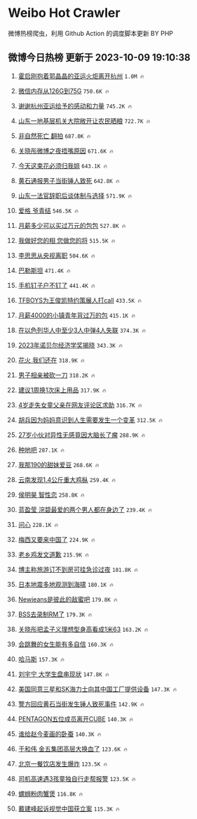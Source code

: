 # Weibo Hot Crawler 



微博热榜爬虫，利用 Github Action 的调度脚本更新 BY PHP 


## 微博今日热榜 更新于 2023-10-09 19:10:38 
1. [霍启刚抱着郭晶晶的亚运火炬离开杭州](https://s.weibo.com/weibo?q=%23%E9%9C%8D%E5%90%AF%E5%88%9A%E6%8A%B1%E7%9D%80%E9%83%AD%E6%99%B6%E6%99%B6%E7%9A%84%E4%BA%9A%E8%BF%90%E7%81%AB%E7%82%AC%E7%A6%BB%E5%BC%80%E6%9D%AD%E5%B7%9E%23&t=31&band_rank=1&Refer=top) `1.0M 🔥` 

1. [微信内存从126G到75G](https://s.weibo.com/weibo?q=%23%E5%BE%AE%E4%BF%A1%E5%86%85%E5%AD%98%E4%BB%8E126G%E5%88%B075G%23&t=31&band_rank=2&Refer=top) `750.6K 🔥` 

1. [谢谢杭州亚运给予的感动和力量](https://s.weibo.com/weibo?q=%23%E8%B0%A2%E8%B0%A2%E6%9D%AD%E5%B7%9E%E4%BA%9A%E8%BF%90%E7%BB%99%E4%BA%88%E7%9A%84%E6%84%9F%E5%8A%A8%E5%92%8C%E5%8A%9B%E9%87%8F%23&t=31&band_rank=3&Refer=top) `745.2K 🔥` 

1. [山东一地基层机关大院敞开让农民晒粮](https://s.weibo.com/weibo?q=%23%E5%B1%B1%E4%B8%9C%E4%B8%80%E5%9C%B0%E5%9F%BA%E5%B1%82%E6%9C%BA%E5%85%B3%E5%A4%A7%E9%99%A2%E6%95%9E%E5%BC%80%E8%AE%A9%E5%86%9C%E6%B0%91%E6%99%92%E7%B2%AE%23&t=31&band_rank=4&Refer=top) `722.7K 🔥` 

1. [非自然死亡 翻拍](https://s.weibo.com/weibo?q=%E9%9D%9E%E8%87%AA%E7%84%B6%E6%AD%BB%E4%BA%A1%20%E7%BF%BB%E6%8B%8D&t=31&band_rank=5&Refer=top) `687.0K 🔥` 

1. [关晓彤微博之夜捂嘴原因](https://s.weibo.com/weibo?q=%23%E5%85%B3%E6%99%93%E5%BD%A4%E5%BE%AE%E5%8D%9A%E4%B9%8B%E5%A4%9C%E6%8D%82%E5%98%B4%E5%8E%9F%E5%9B%A0%23&t=31&band_rank=6&Refer=top) `671.6K 🔥` 

1. [今天这束花必须归我姐](https://s.weibo.com/weibo?q=%23%E4%BB%8A%E5%A4%A9%E8%BF%99%E6%9D%9F%E8%8A%B1%E5%BF%85%E9%A1%BB%E5%BD%92%E6%88%91%E5%A7%90%23&t=31&band_rank=7&Refer=top) `643.1K 🔥` 

1. [黄石通报男子当街锤人致死](https://s.weibo.com/weibo?q=%23%E9%BB%84%E7%9F%B3%E9%80%9A%E6%8A%A5%E7%94%B7%E5%AD%90%E5%BD%93%E8%A1%97%E9%94%A4%E4%BA%BA%E8%87%B4%E6%AD%BB%23&t=31&band_rank=8&Refer=top) `642.8K 🔥` 

1. [山东一法官辞职后谈体制与选择](https://s.weibo.com/weibo?q=%23%E5%B1%B1%E4%B8%9C%E4%B8%80%E6%B3%95%E5%AE%98%E8%BE%9E%E8%81%8C%E5%90%8E%E8%B0%88%E4%BD%93%E5%88%B6%E4%B8%8E%E9%80%89%E6%8B%A9%23&t=31&band_rank=9&Refer=top) `571.9K 🔥` 

1. [爱格 爷青结](https://s.weibo.com/weibo?q=%E7%88%B1%E6%A0%BC%20%E7%88%B7%E9%9D%92%E7%BB%93&t=31&band_rank=10&Refer=top) `546.5K 🔥` 

1. [月薪多少可以买过万元的包包](https://s.weibo.com/weibo?q=%23%E6%9C%88%E8%96%AA%E5%A4%9A%E5%B0%91%E5%8F%AF%E4%BB%A5%E4%B9%B0%E8%BF%87%E4%B8%87%E5%85%83%E7%9A%84%E5%8C%85%E5%8C%85%23&t=31&band_rank=11&Refer=top) `527.8K 🔥` 

1. [我做好您的相 您做您的将](https://s.weibo.com/weibo?q=%E6%88%91%E5%81%9A%E5%A5%BD%E6%82%A8%E7%9A%84%E7%9B%B8%20%E6%82%A8%E5%81%9A%E6%82%A8%E7%9A%84%E5%B0%86&t=31&band_rank=12&Refer=top) `515.5K 🔥` 

1. [李思思从央视离职](https://s.weibo.com/weibo?q=%23%E6%9D%8E%E6%80%9D%E6%80%9D%E4%BB%8E%E5%A4%AE%E8%A7%86%E7%A6%BB%E8%81%8C%23&t=31&band_rank=13&Refer=top) `504.6K 🔥` 

1. [巴勒斯坦](https://s.weibo.com/weibo?q=%23%E5%B7%B4%E5%8B%92%E6%96%AF%E5%9D%A6%23&t=31&band_rank=14&Refer=top) `471.4K 🔥` 

1. [手机钉子户不钉了](https://s.weibo.com/weibo?q=%23%E6%89%8B%E6%9C%BA%E9%92%89%E5%AD%90%E6%88%B7%E4%B8%8D%E9%92%89%E4%BA%86%23&t=31&band_rank=15&Refer=top) `441.4K 🔥` 

1. [TFBOYS为王俊凯特约策展人打call](https://s.weibo.com/weibo?q=%23TFBOYS%E4%B8%BA%E7%8E%8B%E4%BF%8A%E5%87%AF%E7%89%B9%E7%BA%A6%E7%AD%96%E5%B1%95%E4%BA%BA%E6%89%93call%23&t=31&band_rank=16&Refer=top) `433.5K 🔥` 

1. [月薪4000的小镇青年背过万的包](https://s.weibo.com/weibo?q=%23%E6%9C%88%E8%96%AA4000%E7%9A%84%E5%B0%8F%E9%95%87%E9%9D%92%E5%B9%B4%E8%83%8C%E8%BF%87%E4%B8%87%E7%9A%84%E5%8C%85%23&t=31&band_rank=17&Refer=top) `415.1K 🔥` 

1. [在以色列华人中至少3人中弹4人失联](https://s.weibo.com/weibo?q=%23%E5%9C%A8%E4%BB%A5%E8%89%B2%E5%88%97%E5%8D%8E%E4%BA%BA%E4%B8%AD%E8%87%B3%E5%B0%913%E4%BA%BA%E4%B8%AD%E5%BC%B94%E4%BA%BA%E5%A4%B1%E8%81%94%23&t=31&band_rank=18&Refer=top) `374.3K 🔥` 

1. [2023年诺贝尔经济学奖揭晓](https://s.weibo.com/weibo?q=%232023%E5%B9%B4%E8%AF%BA%E8%B4%9D%E5%B0%94%E7%BB%8F%E6%B5%8E%E5%AD%A6%E5%A5%96%E6%8F%AD%E6%99%93%23&t=31&band_rank=19&Refer=top) `343.3K 🔥` 

1. [花火 我们还在](https://s.weibo.com/weibo?q=%E8%8A%B1%E7%81%AB%20%E6%88%91%E4%BB%AC%E8%BF%98%E5%9C%A8&t=31&band_rank=20&Refer=top) `318.9K 🔥` 

1. [男子相亲被砍一刀](https://s.weibo.com/weibo?q=%23%E7%94%B7%E5%AD%90%E7%9B%B8%E4%BA%B2%E8%A2%AB%E7%A0%8D%E4%B8%80%E5%88%80%23&t=31&band_rank=21&Refer=top) `318.2K 🔥` 

1. [建议1周换1次床上用品](https://s.weibo.com/weibo?q=%23%E5%BB%BA%E8%AE%AE1%E5%91%A8%E6%8D%A21%E6%AC%A1%E5%BA%8A%E4%B8%8A%E7%94%A8%E5%93%81%23&t=31&band_rank=22&Refer=top) `317.9K 🔥` 

1. [4岁走失女童父亲在网友评论区求助](https://s.weibo.com/weibo?q=%234%E5%B2%81%E8%B5%B0%E5%A4%B1%E5%A5%B3%E7%AB%A5%E7%88%B6%E4%BA%B2%E5%9C%A8%E7%BD%91%E5%8F%8B%E8%AF%84%E8%AE%BA%E5%8C%BA%E6%B1%82%E5%8A%A9%23&t=31&band_rank=23&Refer=top) `316.7K 🔥` 

1. [胡兵因为妈妈意识到人生需要发生一个变革](https://s.weibo.com/weibo?q=%23%E8%83%A1%E5%85%B5%E5%9B%A0%E4%B8%BA%E5%A6%88%E5%A6%88%E6%84%8F%E8%AF%86%E5%88%B0%E4%BA%BA%E7%94%9F%E9%9C%80%E8%A6%81%E5%8F%91%E7%94%9F%E4%B8%80%E4%B8%AA%E5%8F%98%E9%9D%A9%23&t=31&band_rank=24&Refer=top) `312.5K 🔥` 

1. [27岁小伙对异性无感竟因大脑长了瘤](https://s.weibo.com/weibo?q=%2327%E5%B2%81%E5%B0%8F%E4%BC%99%E5%AF%B9%E5%BC%82%E6%80%A7%E6%97%A0%E6%84%9F%E7%AB%9F%E5%9B%A0%E5%A4%A7%E8%84%91%E9%95%BF%E4%BA%86%E7%98%A4%23&t=31&band_rank=25&Refer=top) `288.9K 🔥` 

1. [种地吧](https://s.weibo.com/weibo?q=%E7%A7%8D%E5%9C%B0%E5%90%A7&t=31&band_rank=26&Refer=top) `287.1K 🔥` 

1. [我那190的甜妹爱豆](https://s.weibo.com/weibo?q=%23%E6%88%91%E9%82%A3190%E7%9A%84%E7%94%9C%E5%A6%B9%E7%88%B1%E8%B1%86%23&t=31&band_rank=27&Refer=top) `268.6K 🔥` 

1. [云南发现1.4公斤重大鸡枞](https://s.weibo.com/weibo?q=%23%E4%BA%91%E5%8D%97%E5%8F%91%E7%8E%B01.4%E5%85%AC%E6%96%A4%E9%87%8D%E5%A4%A7%E9%B8%A1%E6%9E%9E%23&t=31&band_rank=28&Refer=top) `259.4K 🔥` 

1. [侯明昊 智性恋](https://s.weibo.com/weibo?q=%E4%BE%AF%E6%98%8E%E6%98%8A%20%E6%99%BA%E6%80%A7%E6%81%8B&t=31&band_rank=29&Refer=top) `258.8K 🔥` 

1. [蓝盈莹 浣碧最爱的两个男人都在身边了](https://s.weibo.com/weibo?q=%E8%93%9D%E7%9B%88%E8%8E%B9%20%E6%B5%A3%E7%A2%A7%E6%9C%80%E7%88%B1%E7%9A%84%E4%B8%A4%E4%B8%AA%E7%94%B7%E4%BA%BA%E9%83%BD%E5%9C%A8%E8%BA%AB%E8%BE%B9%E4%BA%86&t=31&band_rank=30&Refer=top) `239.4K 🔥` 

1. [问心](https://s.weibo.com/weibo?q=%E9%97%AE%E5%BF%83&t=31&band_rank=31&Refer=top) `228.1K 🔥` 

1. [梅西又要来中国了](https://s.weibo.com/weibo?q=%23%E6%A2%85%E8%A5%BF%E5%8F%88%E8%A6%81%E6%9D%A5%E4%B8%AD%E5%9B%BD%E4%BA%86%23&t=31&band_rank=32&Refer=top) `224.9K 🔥` 

1. [老乡鸡发文道歉](https://s.weibo.com/weibo?q=%23%E8%80%81%E4%B9%A1%E9%B8%A1%E5%8F%91%E6%96%87%E9%81%93%E6%AD%89%23&t=31&band_rank=33&Refer=top) `215.9K 🔥` 

1. [博主称旅游订不到房可挂急诊过夜](https://s.weibo.com/weibo?q=%23%E5%8D%9A%E4%B8%BB%E7%A7%B0%E6%97%85%E6%B8%B8%E8%AE%A2%E4%B8%8D%E5%88%B0%E6%88%BF%E5%8F%AF%E6%8C%82%E6%80%A5%E8%AF%8A%E8%BF%87%E5%A4%9C%23&t=31&band_rank=34&Refer=top) `181.8K 🔥` 

1. [日本地震多地观测到海啸](https://s.weibo.com/weibo?q=%23%E6%97%A5%E6%9C%AC%E5%9C%B0%E9%9C%87%E5%A4%9A%E5%9C%B0%E8%A7%82%E6%B5%8B%E5%88%B0%E6%B5%B7%E5%95%B8%23&t=31&band_rank=35&Refer=top) `180.1K 🔥` 

1. [Newjeans是彼此的敌蜜吧](https://s.weibo.com/weibo?q=%23Newjeans%E6%98%AF%E5%BD%BC%E6%AD%A4%E7%9A%84%E6%95%8C%E8%9C%9C%E5%90%A7%23&t=31&band_rank=36&Refer=top) `179.8K 🔥` 

1. [BSS去录制RM了](https://s.weibo.com/weibo?q=%23BSS%E5%8E%BB%E5%BD%95%E5%88%B6RM%E4%BA%86%23&t=31&band_rank=37&Refer=top) `179.3K 🔥` 

1. [关晓彤把孟子义理想型身高看成1米63](https://s.weibo.com/weibo?q=%23%E5%85%B3%E6%99%93%E5%BD%A4%E6%8A%8A%E5%AD%9F%E5%AD%90%E4%B9%89%E7%90%86%E6%83%B3%E5%9E%8B%E8%BA%AB%E9%AB%98%E7%9C%8B%E6%88%901%E7%B1%B363%23&t=31&band_rank=38&Refer=top) `163.2K 🔥` 

1. [会跳舞的女生能有多自信](https://s.weibo.com/weibo?q=%23%E4%BC%9A%E8%B7%B3%E8%88%9E%E7%9A%84%E5%A5%B3%E7%94%9F%E8%83%BD%E6%9C%89%E5%A4%9A%E8%87%AA%E4%BF%A1%23&t=31&band_rank=39&Refer=top) `160.3K 🔥` 

1. [哈马斯](https://s.weibo.com/weibo?q=%23%E5%93%88%E9%A9%AC%E6%96%AF%23&t=31&band_rank=40&Refer=top) `157.3K 🔥` 

1. [刘宇宁 大学生盘串现状](https://s.weibo.com/weibo?q=%E5%88%98%E5%AE%87%E5%AE%81%20%E5%A4%A7%E5%AD%A6%E7%94%9F%E7%9B%98%E4%B8%B2%E7%8E%B0%E7%8A%B6&t=31&band_rank=41&Refer=top) `147.8K 🔥` 

1. [美国同意三星和SK海力士向其中国工厂提供设备](https://s.weibo.com/weibo?q=%23%E7%BE%8E%E5%9B%BD%E5%90%8C%E6%84%8F%E4%B8%89%E6%98%9F%E5%92%8CSK%E6%B5%B7%E5%8A%9B%E5%A3%AB%E5%90%91%E5%85%B6%E4%B8%AD%E5%9B%BD%E5%B7%A5%E5%8E%82%E6%8F%90%E4%BE%9B%E8%AE%BE%E5%A4%87%23&t=31&band_rank=42&Refer=top) `147.3K 🔥` 

1. [警方回应黄石当街发生锤人致死事件](https://s.weibo.com/weibo?q=%23%E8%AD%A6%E6%96%B9%E5%9B%9E%E5%BA%94%E9%BB%84%E7%9F%B3%E5%BD%93%E8%A1%97%E5%8F%91%E7%94%9F%E9%94%A4%E4%BA%BA%E8%87%B4%E6%AD%BB%E4%BA%8B%E4%BB%B6%23&t=31&band_rank=43&Refer=top) `142.9K 🔥` 

1. [PENTAGON五位成员离开CUBE](https://s.weibo.com/weibo?q=%23PENTAGON%E4%BA%94%E4%BD%8D%E6%88%90%E5%91%98%E7%A6%BB%E5%BC%80CUBE%23&t=31&band_rank=44&Refer=top) `140.3K 🔥` 

1. [谁给赵今麦画的卧蚕](https://s.weibo.com/weibo?q=%23%E8%B0%81%E7%BB%99%E8%B5%B5%E4%BB%8A%E9%BA%A6%E7%94%BB%E7%9A%84%E5%8D%A7%E8%9A%95%23&t=31&band_rank=45&Refer=top) `140.3K 🔥` 

1. [于和伟 金五集团高层大换血了](https://s.weibo.com/weibo?q=%E4%BA%8E%E5%92%8C%E4%BC%9F%20%E9%87%91%E4%BA%94%E9%9B%86%E5%9B%A2%E9%AB%98%E5%B1%82%E5%A4%A7%E6%8D%A2%E8%A1%80%E4%BA%86&t=31&band_rank=46&Refer=top) `123.6K 🔥` 

1. [北京一餐饮店发生爆炸](https://s.weibo.com/weibo?q=%23%E5%8C%97%E4%BA%AC%E4%B8%80%E9%A4%90%E9%A5%AE%E5%BA%97%E5%8F%91%E7%94%9F%E7%88%86%E7%82%B8%23&t=31&band_rank=47&Refer=top) `123.5K 🔥` 

1. [司机高速遇3孩童独自行走帮报警](https://s.weibo.com/weibo?q=%23%E5%8F%B8%E6%9C%BA%E9%AB%98%E9%80%9F%E9%81%873%E5%AD%A9%E7%AB%A5%E7%8B%AC%E8%87%AA%E8%A1%8C%E8%B5%B0%E5%B8%AE%E6%8A%A5%E8%AD%A6%23&t=31&band_rank=48&Refer=top) `123.5K 🔥` 

1. [螺蛳粉肉蟹煲](https://s.weibo.com/weibo?q=%23%E8%9E%BA%E8%9B%B3%E7%B2%89%E8%82%89%E8%9F%B9%E7%85%B2%23&t=31&band_rank=49&Refer=top) `116.8K 🔥` 

1. [戴建峰起诉视觉中国获立案](https://s.weibo.com/weibo?q=%23%E6%88%B4%E5%BB%BA%E5%B3%B0%E8%B5%B7%E8%AF%89%E8%A7%86%E8%A7%89%E4%B8%AD%E5%9B%BD%E8%8E%B7%E7%AB%8B%E6%A1%88%23&t=31&band_rank=50&Refer=top) `115.3K 🔥` 

